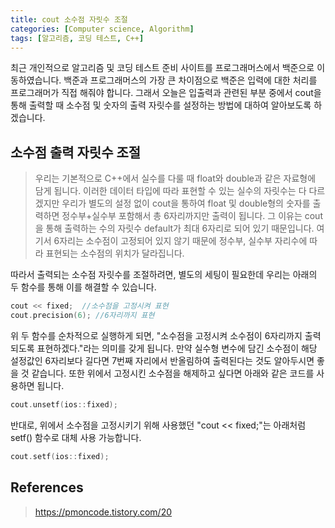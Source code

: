 ```yaml
---
title: cout 소수점 자릿수 조절
categories: [Computer science, Algorithm]
tags: [알고리즘, 코딩 테스트, C++]
---
```


최근 개인적으로 알고리즘 및 코딩 테스트 준비 사이트를 프로그래머스에서 백준으로 이동하였습니다. 백준과 프로그래머스의 가장 큰 차이점으로 백준은 입력에 대한 처리를 프로그래머가 직접 해줘야 합니다. 그래서 오늘은 입출력과 관련된 부분 중에서 cout을 통해 출력할 때 소수점 및 숫자의 출력 자릿수를 설정하는 방법에 대하여 알아보도록 하겠습니다.

## 소수점 출력 자릿수 조절
> 우리는 기본적으로 C++에서 실수를 다룰 때 float와 double과 같은 자료형에 담게 됩니다. 이러한 데이터 타입에 따라 표현할 수 있는 실수의 자릿수는 다 다르겠지만 우리가 별도의 설정 없이 cout을 통하여 float 및 double형의 숫자를 출력하면 정수부+실수부 포함해서 총 6자리까지만 출력이 됩니다. 그 이유는 cout을 통해 출력하는 수의 자릿수 default가 최대 6자리로 되어 있기 때문입니다. 여기서 6자리는 소수점이 고정되어 있지 않기 때문에 정수부, 실수부 자리수에 따라 표현되는 소수점의 위치가 달라집니다. 

따라서 출력되는 소수점 자릿수를 조절하려면, 별도의 세팅이 필요한데 우리는 아래의 두 함수를 통해 이를 해결할 수 있습니다.
```cpp
cout << fixed;  //소수점을 고정시켜 표현
cout.precision(6); //6자리까지 표현
```
위 두 함수를 순차적으로 실행하게 되면, "소수점을 고정시켜 소수점이 6자리까지 출력되도록 표현하겠다."라는 의미를 갖게 됩니다. 만약 실수형 변수에 담긴 소수점이 해당 설정값인 6자리보다 길다면 7번째 자리에서 반올림하여 출력된다는 것도 알아두시면 좋을 것 같습니다. 또한 위에서 고정시킨 소수점을 해제하고 싶다면 아래와 같은 코드를 사용하면 됩니다.
```cpp
cout.unsetf(ios::fixed);
```
반대로, 위에서 소수점을 고정시키기 위해 사용했던 "cout << fixed;"는 아래처럼 setf() 함수로 대체 사용 가능합니다.
```cpp
cout.setf(ios::fixed);
```

## References
> https://pmoncode.tistory.com/20